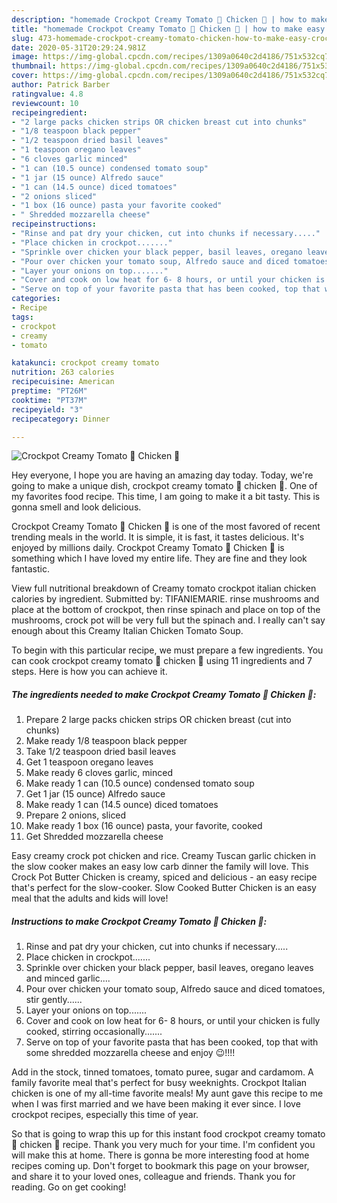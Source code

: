 ```yaml
---
description: "homemade Crockpot Creamy Tomato 🍅 Chicken 🐔 | how to make easy Crockpot Creamy Tomato 🍅 Chicken 🐔"
title: "homemade Crockpot Creamy Tomato 🍅 Chicken 🐔 | how to make easy Crockpot Creamy Tomato 🍅 Chicken 🐔"
slug: 473-homemade-crockpot-creamy-tomato-chicken-how-to-make-easy-crockpot-creamy-tomato-chicken
date: 2020-05-31T20:29:24.981Z
image: https://img-global.cpcdn.com/recipes/1309a0640c2d4186/751x532cq70/crockpot-creamy-tomato-🍅-chicken-🐔-recipe-main-photo.jpg
thumbnail: https://img-global.cpcdn.com/recipes/1309a0640c2d4186/751x532cq70/crockpot-creamy-tomato-🍅-chicken-🐔-recipe-main-photo.jpg
cover: https://img-global.cpcdn.com/recipes/1309a0640c2d4186/751x532cq70/crockpot-creamy-tomato-🍅-chicken-🐔-recipe-main-photo.jpg
author: Patrick Barber
ratingvalue: 4.8
reviewcount: 10
recipeingredient:
- "2 large packs chicken strips OR chicken breast cut into chunks"
- "1/8 teaspoon black pepper"
- "1/2 teaspoon dried basil leaves"
- "1 teaspoon oregano leaves"
- "6 cloves garlic minced"
- "1 can (10.5 ounce) condensed tomato soup"
- "1 jar (15 ounce) Alfredo sauce"
- "1 can (14.5 ounce) diced tomatoes"
- "2 onions sliced"
- "1 box (16 ounce) pasta your favorite cooked"
- " Shredded mozzarella cheese"
recipeinstructions:
- "Rinse and pat dry your chicken, cut into chunks if necessary....."
- "Place chicken in crockpot......."
- "Sprinkle over chicken your black pepper, basil leaves, oregano leaves and minced garlic...."
- "Pour over chicken your tomato soup, Alfredo sauce and diced tomatoes, stir gently......"
- "Layer your onions on top......."
- "Cover and cook on low heat for 6- 8 hours, or until your chicken is fully cooked, stirring occasionally......."
- "Serve on top of your favorite pasta that has been cooked, top that with some shredded mozzarella cheese and enjoy 😉!!!!"
categories:
- Recipe
tags:
- crockpot
- creamy
- tomato

katakunci: crockpot creamy tomato 
nutrition: 263 calories
recipecuisine: American
preptime: "PT26M"
cooktime: "PT37M"
recipeyield: "3"
recipecategory: Dinner

---
```



![Crockpot Creamy Tomato 🍅 Chicken 🐔](https://img-global.cpcdn.com/recipes/1309a0640c2d4186/751x532cq70/crockpot-creamy-tomato-🍅-chicken-🐔-recipe-main-photo.jpg)

Hey everyone, I hope you are having an amazing day today. Today, we're going to make a unique dish, crockpot creamy tomato 🍅 chicken 🐔. One of my favorites food recipe. This time, I am going to make it a bit tasty. This is gonna smell and look delicious.

Crockpot Creamy Tomato 🍅 Chicken 🐔 is one of the most favored of recent trending meals in the world. It is simple, it is fast, it tastes delicious. It's enjoyed by millions daily. Crockpot Creamy Tomato 🍅 Chicken 🐔 is something which I have loved my entire life. They are fine and they look fantastic.

View full nutritional breakdown of Creamy tomato crockpot italian chicken calories by ingredient. Submitted by: TIFANIEMARIE. rinse mushrooms and place at the bottom of crockpot, then rinse spinach and place on top of the mushrooms, crock pot will be very full but the spinach and. I really can&#39;t say enough about this Creamy Italian Chicken Tomato Soup.


To begin with this particular recipe, we must prepare a few ingredients. You can cook crockpot creamy tomato 🍅 chicken 🐔 using 11 ingredients and 7 steps. Here is how you can achieve it.

<!--inarticleads1-->

##### The ingredients needed to make Crockpot Creamy Tomato 🍅 Chicken 🐔:

1. Prepare 2 large packs chicken strips OR chicken breast (cut into chunks)
1. Make ready 1/8 teaspoon black pepper
1. Take 1/2 teaspoon dried basil leaves
1. Get 1 teaspoon oregano leaves
1. Make ready 6 cloves garlic, minced
1. Make ready 1 can (10.5 ounce) condensed tomato soup
1. Get 1 jar (15 ounce) Alfredo sauce
1. Make ready 1 can (14.5 ounce) diced tomatoes
1. Prepare 2 onions, sliced
1. Make ready 1 box (16 ounce) pasta, your favorite, cooked
1. Get  Shredded mozzarella cheese


Easy creamy crock pot chicken and rice. Creamy Tuscan garlic chicken in the slow cooker makes an easy low carb dinner the family will love. This Crock Pot Butter Chicken is creamy, spiced and delicious - an easy recipe that&#39;s perfect for the slow-cooker. Slow Cooked Butter Chicken is an easy meal that the adults and kids will love! 

<!--inarticleads2-->

##### Instructions to make Crockpot Creamy Tomato 🍅 Chicken 🐔:

1. Rinse and pat dry your chicken, cut into chunks if necessary.....
1. Place chicken in crockpot.......
1. Sprinkle over chicken your black pepper, basil leaves, oregano leaves and minced garlic....
1. Pour over chicken your tomato soup, Alfredo sauce and diced tomatoes, stir gently......
1. Layer your onions on top.......
1. Cover and cook on low heat for 6- 8 hours, or until your chicken is fully cooked, stirring occasionally.......
1. Serve on top of your favorite pasta that has been cooked, top that with some shredded mozzarella cheese and enjoy 😉!!!!


Add in the stock, tinned tomatoes, tomato puree, sugar and cardamom. A family favorite meal that&#39;s perfect for busy weeknights. Crockpot Italian chicken is one of my all-time favorite meals! My aunt gave this recipe to me when I was first married and we have been making it ever since. I love crockpot recipes, especially this time of year. 

So that is going to wrap this up for this instant food crockpot creamy tomato 🍅 chicken 🐔 recipe. Thank you very much for your time. I'm confident you will make this at home. There is gonna be more interesting food at home recipes coming up. Don't forget to bookmark this page on your browser, and share it to your loved ones, colleague and friends. Thank you for reading. Go on get cooking!

